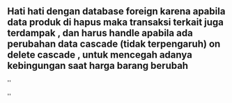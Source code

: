 ## Hati hati dengan database foreign karena apabila data produk di hapus maka transaksi terkait juga terdampak , dan harus handle apabila ada perubahan data cascade (tidak terpengaruh) on delete cascade , untuk mencegah adanya kebingungan saat harga barang berubah 

''

''
